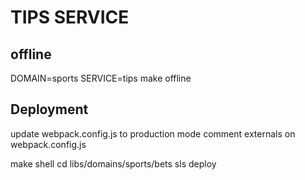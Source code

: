 # TIPS SERVICE

## offline

DOMAIN=sports SERVICE=tips make offline

## Deployment

update webpack.config.js to production mode
comment externals on webpack.config.js

make shell
cd libs/domains/sports/bets
sls deploy